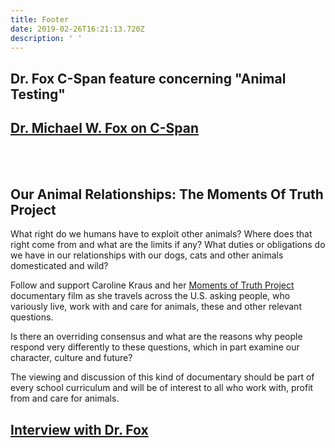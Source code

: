 ```yaml
---
title: Footer
date: 2019-02-26T16:21:13.720Z
description: ' '
---
```

## Dr. Fox C-Span feature concerning "Animal Testing"

## [Dr. Michael W. Fox on C-Span](https://www.c-span.org/person/?michaelfox)

<br><br>

## Our Animal Relationships: The Moments Of Truth Project

What right do we humans have to exploit other animals?  Where does that right come from and what are the limits if any?  What duties or obligations do we have in our relationships with our dogs, cats and other animals domesticated and wild?

Follow and support Caroline Kraus and her [Moments of Truth Project](http://momentsoftruthproject.com/) documentary film as she travels across the U.S. asking people, who variously live, work with and care for animals, these and other relevant questions.

Is there an overriding consensus and what are the reasons why people respond very differently to these questions, which in part examine our character, culture and future?

The viewing and discussion of this kind of documentary should be part of every school curriculum and will be of interest to all who work with, profit from and care for animals.

## [Interview with Dr. Fox](http://momentsoftruthproject.com/dr-michael-fox/)
